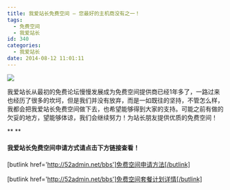 ```yaml
---
title: 我爱站长免费空间 – 您最好的主机商没有之一！
tags:
  - 免费空间
  - 我爱站长
id: 340
categories:
  - 我爱站长
date: 2014-08-12 11:01:11
---
```


[![](http://7xlkxp.com1.z0.glb.clouddn.com/banner_1.jpg)](http://7xlkxp.com1.z0.glb.clouddn.com/banner_1.jpg)

我爱站长从最初的免费论坛慢慢发展成为免费空间提供商已经1年多了，一路过来也经历了很多的坎坷，但是我们并没有放弃，而是一如既往的坚持，不管怎么样，我都会把我爱站长免费空间做下去，也希望能够得到大家的支持。可能之前有做的欠妥的地方，望能够体谅，我们会继续努力！为站长朋友提供优质的免费空间！<!--more-->

** **

#### 我爱站长免费空间申请方式请点击下方链接查看！

[butlink href='http://52admin.net/bbs']免费空间申请方法[/butlink]

[butlink href='http://52admin.net/bbs']免费空间套餐计划详情[/butlink]